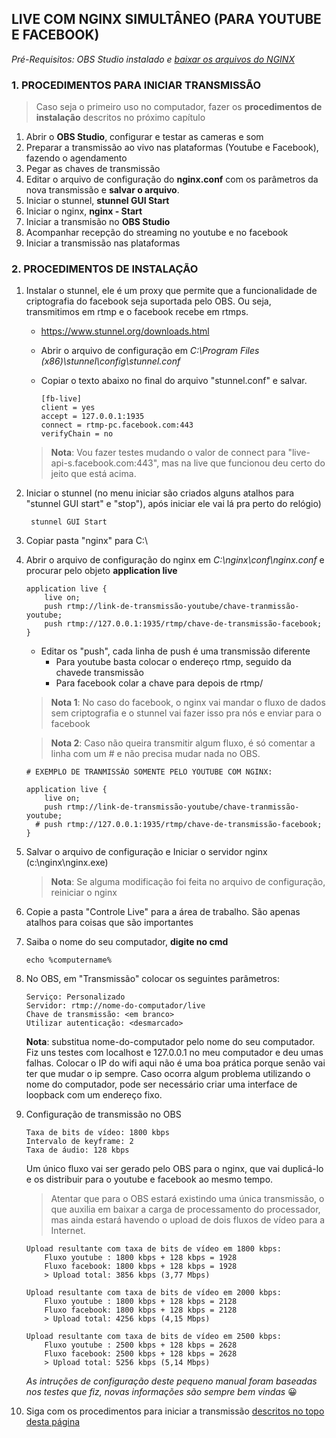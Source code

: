## LIVE COM NGINX SIMULTÂNEO (PARA YOUTUBE E FACEBOOK)

_Pré-Requisitos: OBS Studio instalado e [baixar os arquivos do NGINX](https://github.com/alexisantos/nginxlive/raw/master/live-com-nginx-pnsc.zip)_

### 1. PROCEDIMENTOS PARA INICIAR TRANSMISSÃO

> Caso seja o primeiro uso no computador, fazer os **procedimentos de instalação** descritos no próximo capítulo

1. Abrir o **OBS Studio**, configurar e testar as cameras e som
2. Preparar a transmissão ao vivo nas plataformas (Youtube e Facebook), fazendo o agendamento
3. Pegar as chaves de transmissão 
4. Editar o arquivo de configuração do **nginx.conf** com os parâmetros da nova transmissão e **salvar o arquivo**.
5. Iniciar o stunnel, **stunnel GUI Start**
6. Iniciar o nginx, **nginx - Start**
7. Iniciar a transmisão no **OBS Studio**
8. Acompanhar recepção do streaming no youtube e no facebook
6. Iniciar a transmissão nas plataformas

### 2. PROCEDIMENTOS DE INSTALAÇÃO

1. Instalar o stunnel, ele é um proxy que permite que a funcionalidade de criptografia do facebook seja suportada pelo OBS. Ou seja, transmitimos em rtmp e o facebook recebe em rtmps.
	- https://www.stunnel.org/downloads.html
	- Abrir o arquivo de configuração em _C:\Program Files (x86)\stunnel\config\stunnel.conf_
	- Copiar o texto abaixo no final do arquivo "stunnel.conf" e salvar.
    
		  [fb-live]
		  client = yes
		  accept = 127.0.0.1:1935
		  connect = rtmp-pc.facebook.com:443
		  verifyChain = no

    > **Nota**: Vou fazer testes mudando o valor de connect para "live-api-s.facebook.com:443", mas na live que funcionou deu certo do jeito que está acima.

2. Iniciar o stunnel (no menu iniciar são criados alguns atalhos para "stunnel GUI start" e "stop"), após iniciar ele vai lá pra perto do relógio)

        stunnel GUI Start

3. Copiar pasta "nginx" para C:\

4. Abrir o arquivo de configuração do nginx em _C:\nginx\conf\nginx.conf_ e procurar pelo objeto **application live**

       application live {
           live on;
           push rtmp://link-de-transmissão-youtube/chave-tranmissão-youtube;
           push rtmp://127.0.0.1:1935/rtmp/chave-de-transmissão-facebook;
       }

	- Editar os "push", cada linha de push é uma transmissão diferente
		- Para youtube basta colocar o endereço rtmp, seguido da chavede transmissão
		- Para facebook colar a chave para depois de rtmp/
		
    > **Nota 1**: No caso do facebook, o nginx vai mandar o fluxo de dados sem criptografia e o stunnel vai fazer isso pra nós e enviar para o facebook

    > **Nota 2**:  Caso não queira transmitir algum fluxo, é só comentar a linha com um # e não precisa mudar nada no OBS.

       # EXEMPLO DE TRANMISSÃO SOMENTE PELO YOUTUBE COM NGINX: 
       
       application live {
           live on;
           push rtmp://link-de-transmissão-youtube/chave-tranmissão-youtube;
         # push rtmp://127.0.0.1:1935/rtmp/chave-de-transmissão-facebook;
       }
	
5. Salvar o arquivo de configuração e Iniciar o servidor nginx (c:\nginx\nginx.exe)
	> **Nota**: Se alguma modificação foi feita no arquivo de configuração, reiniciar o nginx

6. Copie a pasta "Controle Live" para a área de trabalho. São apenas atalhos para coisas que são importantes

7. Saiba o nome do seu computador, **digite no cmd**

	   echo %computername%

7. No OBS, em "Transmissão" colocar os seguintes parâmetros:

       Serviço: Personalizado
       Servidor: rtmp://nome-do-computador/live
       Chave de transmissão: <em branco> 
       Utilizar autenticação: <desmarcado>
	
    **Nota**: substitua nome-do-computador pelo nome do seu computador. Fiz uns testes com localhost e 127.0.0.1 no meu computador e deu umas falhas. Colocar o IP do wifi aqui não é uma boa prática porque senão vai ter que mudar o ip sempre. Caso ocorra algum problema utilizando o nome do computador, pode ser necessário criar uma interface de loopback com um endereço fixo.

9. Configuração de transmissão no OBS

       Taxa de bits de vídeo: 1800 kbps
       Intervalo de keyframe: 2
       Taxa de áudio: 128 kbps

    Um único fluxo vai ser gerado pelo OBS para o nginx, que vai duplicá-lo e os distribuir para o youtube e facebook ao mesmo tempo.

    > Atentar que para o OBS estará existindo uma única transmissão, o que auxilia em baixar a carga de processamento do processador, mas ainda estará havendo o upload de dois fluxos de vídeo para a Internet.

       Upload resultante com taxa de bits de vídeo em 1800 kbps:
           Fluxo youtube : 1800 kbps + 128 kbps = 1928
           Fluxo facebook: 1800 kbps + 128 kbps = 1928
           > Upload total: 3856 kbps (3,77 Mbps)

       Upload resultante com taxa de bits de vídeo em 2000 kbps:
           Fluxo youtube : 1800 kbps + 128 kbps = 2128
           Fluxo facebook: 1800 kbps + 128 kbps = 2128
           > Upload total: 4256 kbps (4,15 Mbps)            

       Upload resultante com taxa de bits de vídeo em 2500 kbps:
           Fluxo youtube : 2500 kbps + 128 kbps = 2628
           Fluxo facebook: 2500 kbps + 128 kbps = 2628
           > Upload total: 5256 kbps (5,14 Mbps)

    _As intruções de configuração deste pequeno manual foram baseadas nos testes que fiz, novas informações são sempre bem vindas_ 😀

10. Siga com os procedimentos para iniciar a transmissão [descritos no topo desta página](#1-procedimentos-para-iniciar-transmiss%C3%A3o) 

